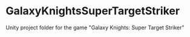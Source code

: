 # GalaxyKnightsSuperTargetStriker
Unity project folder for the game "Galaxy Knights: Super Target Striker"
